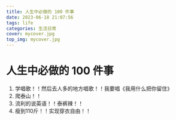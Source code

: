 ```yaml
---
title: 人生中必做的 100 件事
date: 2023-06-18 21:07:56
tags: life
categories: 生活日常
cover: mycover.jpg
top_img: mycover.jpg
---
```



# 人生中必做的 100 件事

1. 学唱歌！！然后去人多的地方唱歌！！我要唱《我用什么把你留住》
2. 爬泰山！！
3. 流利的说英语！！泰裤辣！！
4. 瘦到110斤！！实现穿衣自由！！

